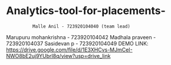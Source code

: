 # Analytics-tool-for-placements-
              Malle Anil - 723920104040 (team lead) 
   Marupuru mohankrishna - 723920104042
         Madhala praveen - 723920104037 
            Sasidevan p  - 723920104049
DEMO LINK: https://drive.google.com/file/d/1E3XHCvs-MJmCeI-NWO8bE2uj9YUbrI8q/view?usp=drive_link
